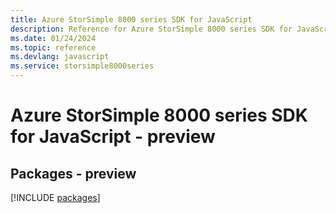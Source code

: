 ```yaml
---
title: Azure StorSimple 8000 series SDK for JavaScript
description: Reference for Azure StorSimple 8000 series SDK for JavaScript
ms.date: 01/24/2024
ms.topic: reference
ms.devlang: javascript
ms.service: storsimple8000series
---
```

# Azure StorSimple 8000 series SDK for JavaScript - preview
## Packages - preview
[!INCLUDE [packages](storsimple-8000-series-index.md)]